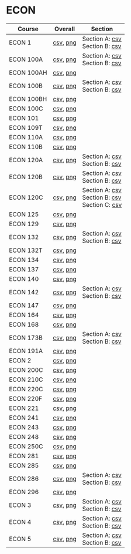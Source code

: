 # ECON

| Course | Overall | Section |
| ------ | ------- | ------- |
| ECON 1 | [csv](https://github.com/UCSD-Historical-Enrollment-Data/2025Spring/blob/main/overall/ECON%201.csv), [png](https://raw.githubusercontent.com/UCSD-Historical-Enrollment-Data/2025Spring/main/plot_overall/ECON%201.png) | Section A: [csv](https://github.com/UCSD-Historical-Enrollment-Data/2025Spring/blob/main/section/ECON%201_A.csv)<br>Section B: [csv](https://github.com/UCSD-Historical-Enrollment-Data/2025Spring/blob/main/section/ECON%201_B.csv) |
| ECON 100A | [csv](https://github.com/UCSD-Historical-Enrollment-Data/2025Spring/blob/main/overall/ECON%20100A.csv), [png](https://raw.githubusercontent.com/UCSD-Historical-Enrollment-Data/2025Spring/main/plot_overall/ECON%20100A.png) | Section A: [csv](https://github.com/UCSD-Historical-Enrollment-Data/2025Spring/blob/main/section/ECON%20100A_A.csv)<br>Section B: [csv](https://github.com/UCSD-Historical-Enrollment-Data/2025Spring/blob/main/section/ECON%20100A_B.csv) |
| ECON 100AH | [csv](https://github.com/UCSD-Historical-Enrollment-Data/2025Spring/blob/main/overall/ECON%20100AH.csv), [png](https://raw.githubusercontent.com/UCSD-Historical-Enrollment-Data/2025Spring/main/plot_overall/ECON%20100AH.png) |  |
| ECON 100B | [csv](https://github.com/UCSD-Historical-Enrollment-Data/2025Spring/blob/main/overall/ECON%20100B.csv), [png](https://raw.githubusercontent.com/UCSD-Historical-Enrollment-Data/2025Spring/main/plot_overall/ECON%20100B.png) | Section A: [csv](https://github.com/UCSD-Historical-Enrollment-Data/2025Spring/blob/main/section/ECON%20100B_A.csv)<br>Section B: [csv](https://github.com/UCSD-Historical-Enrollment-Data/2025Spring/blob/main/section/ECON%20100B_B.csv) |
| ECON 100BH | [csv](https://github.com/UCSD-Historical-Enrollment-Data/2025Spring/blob/main/overall/ECON%20100BH.csv), [png](https://raw.githubusercontent.com/UCSD-Historical-Enrollment-Data/2025Spring/main/plot_overall/ECON%20100BH.png) |  |
| ECON 100C | [csv](https://github.com/UCSD-Historical-Enrollment-Data/2025Spring/blob/main/overall/ECON%20100C.csv), [png](https://raw.githubusercontent.com/UCSD-Historical-Enrollment-Data/2025Spring/main/plot_overall/ECON%20100C.png) |  |
| ECON 101 | [csv](https://github.com/UCSD-Historical-Enrollment-Data/2025Spring/blob/main/overall/ECON%20101.csv), [png](https://raw.githubusercontent.com/UCSD-Historical-Enrollment-Data/2025Spring/main/plot_overall/ECON%20101.png) |  |
| ECON 109T | [csv](https://github.com/UCSD-Historical-Enrollment-Data/2025Spring/blob/main/overall/ECON%20109T.csv), [png](https://raw.githubusercontent.com/UCSD-Historical-Enrollment-Data/2025Spring/main/plot_overall/ECON%20109T.png) |  |
| ECON 110A | [csv](https://github.com/UCSD-Historical-Enrollment-Data/2025Spring/blob/main/overall/ECON%20110A.csv), [png](https://raw.githubusercontent.com/UCSD-Historical-Enrollment-Data/2025Spring/main/plot_overall/ECON%20110A.png) |  |
| ECON 110B | [csv](https://github.com/UCSD-Historical-Enrollment-Data/2025Spring/blob/main/overall/ECON%20110B.csv), [png](https://raw.githubusercontent.com/UCSD-Historical-Enrollment-Data/2025Spring/main/plot_overall/ECON%20110B.png) |  |
| ECON 120A | [csv](https://github.com/UCSD-Historical-Enrollment-Data/2025Spring/blob/main/overall/ECON%20120A.csv), [png](https://raw.githubusercontent.com/UCSD-Historical-Enrollment-Data/2025Spring/main/plot_overall/ECON%20120A.png) | Section A: [csv](https://github.com/UCSD-Historical-Enrollment-Data/2025Spring/blob/main/section/ECON%20120A_A.csv)<br>Section B: [csv](https://github.com/UCSD-Historical-Enrollment-Data/2025Spring/blob/main/section/ECON%20120A_B.csv) |
| ECON 120B | [csv](https://github.com/UCSD-Historical-Enrollment-Data/2025Spring/blob/main/overall/ECON%20120B.csv), [png](https://raw.githubusercontent.com/UCSD-Historical-Enrollment-Data/2025Spring/main/plot_overall/ECON%20120B.png) | Section A: [csv](https://github.com/UCSD-Historical-Enrollment-Data/2025Spring/blob/main/section/ECON%20120B_A.csv)<br>Section B: [csv](https://github.com/UCSD-Historical-Enrollment-Data/2025Spring/blob/main/section/ECON%20120B_B.csv) |
| ECON 120C | [csv](https://github.com/UCSD-Historical-Enrollment-Data/2025Spring/blob/main/overall/ECON%20120C.csv), [png](https://raw.githubusercontent.com/UCSD-Historical-Enrollment-Data/2025Spring/main/plot_overall/ECON%20120C.png) | Section A: [csv](https://github.com/UCSD-Historical-Enrollment-Data/2025Spring/blob/main/section/ECON%20120C_A.csv)<br>Section B: [csv](https://github.com/UCSD-Historical-Enrollment-Data/2025Spring/blob/main/section/ECON%20120C_B.csv)<br>Section C: [csv](https://github.com/UCSD-Historical-Enrollment-Data/2025Spring/blob/main/section/ECON%20120C_C.csv) |
| ECON 125 | [csv](https://github.com/UCSD-Historical-Enrollment-Data/2025Spring/blob/main/overall/ECON%20125.csv), [png](https://raw.githubusercontent.com/UCSD-Historical-Enrollment-Data/2025Spring/main/plot_overall/ECON%20125.png) |  |
| ECON 129 | [csv](https://github.com/UCSD-Historical-Enrollment-Data/2025Spring/blob/main/overall/ECON%20129.csv), [png](https://raw.githubusercontent.com/UCSD-Historical-Enrollment-Data/2025Spring/main/plot_overall/ECON%20129.png) |  |
| ECON 132 | [csv](https://github.com/UCSD-Historical-Enrollment-Data/2025Spring/blob/main/overall/ECON%20132.csv), [png](https://raw.githubusercontent.com/UCSD-Historical-Enrollment-Data/2025Spring/main/plot_overall/ECON%20132.png) | Section A: [csv](https://github.com/UCSD-Historical-Enrollment-Data/2025Spring/blob/main/section/ECON%20132_A.csv)<br>Section B: [csv](https://github.com/UCSD-Historical-Enrollment-Data/2025Spring/blob/main/section/ECON%20132_B.csv) |
| ECON 132T | [csv](https://github.com/UCSD-Historical-Enrollment-Data/2025Spring/blob/main/overall/ECON%20132T.csv), [png](https://raw.githubusercontent.com/UCSD-Historical-Enrollment-Data/2025Spring/main/plot_overall/ECON%20132T.png) |  |
| ECON 134 | [csv](https://github.com/UCSD-Historical-Enrollment-Data/2025Spring/blob/main/overall/ECON%20134.csv), [png](https://raw.githubusercontent.com/UCSD-Historical-Enrollment-Data/2025Spring/main/plot_overall/ECON%20134.png) |  |
| ECON 137 | [csv](https://github.com/UCSD-Historical-Enrollment-Data/2025Spring/blob/main/overall/ECON%20137.csv), [png](https://raw.githubusercontent.com/UCSD-Historical-Enrollment-Data/2025Spring/main/plot_overall/ECON%20137.png) |  |
| ECON 140 | [csv](https://github.com/UCSD-Historical-Enrollment-Data/2025Spring/blob/main/overall/ECON%20140.csv), [png](https://raw.githubusercontent.com/UCSD-Historical-Enrollment-Data/2025Spring/main/plot_overall/ECON%20140.png) |  |
| ECON 142 | [csv](https://github.com/UCSD-Historical-Enrollment-Data/2025Spring/blob/main/overall/ECON%20142.csv), [png](https://raw.githubusercontent.com/UCSD-Historical-Enrollment-Data/2025Spring/main/plot_overall/ECON%20142.png) | Section A: [csv](https://github.com/UCSD-Historical-Enrollment-Data/2025Spring/blob/main/section/ECON%20142_A.csv)<br>Section B: [csv](https://github.com/UCSD-Historical-Enrollment-Data/2025Spring/blob/main/section/ECON%20142_B.csv) |
| ECON 147 | [csv](https://github.com/UCSD-Historical-Enrollment-Data/2025Spring/blob/main/overall/ECON%20147.csv), [png](https://raw.githubusercontent.com/UCSD-Historical-Enrollment-Data/2025Spring/main/plot_overall/ECON%20147.png) |  |
| ECON 164 | [csv](https://github.com/UCSD-Historical-Enrollment-Data/2025Spring/blob/main/overall/ECON%20164.csv), [png](https://raw.githubusercontent.com/UCSD-Historical-Enrollment-Data/2025Spring/main/plot_overall/ECON%20164.png) |  |
| ECON 168 | [csv](https://github.com/UCSD-Historical-Enrollment-Data/2025Spring/blob/main/overall/ECON%20168.csv), [png](https://raw.githubusercontent.com/UCSD-Historical-Enrollment-Data/2025Spring/main/plot_overall/ECON%20168.png) |  |
| ECON 173B | [csv](https://github.com/UCSD-Historical-Enrollment-Data/2025Spring/blob/main/overall/ECON%20173B.csv), [png](https://raw.githubusercontent.com/UCSD-Historical-Enrollment-Data/2025Spring/main/plot_overall/ECON%20173B.png) | Section A: [csv](https://github.com/UCSD-Historical-Enrollment-Data/2025Spring/blob/main/section/ECON%20173B_A.csv)<br>Section B: [csv](https://github.com/UCSD-Historical-Enrollment-Data/2025Spring/blob/main/section/ECON%20173B_B.csv) |
| ECON 191A | [csv](https://github.com/UCSD-Historical-Enrollment-Data/2025Spring/blob/main/overall/ECON%20191A.csv), [png](https://raw.githubusercontent.com/UCSD-Historical-Enrollment-Data/2025Spring/main/plot_overall/ECON%20191A.png) |  |
| ECON 2 | [csv](https://github.com/UCSD-Historical-Enrollment-Data/2025Spring/blob/main/overall/ECON%202.csv), [png](https://raw.githubusercontent.com/UCSD-Historical-Enrollment-Data/2025Spring/main/plot_overall/ECON%202.png) |  |
| ECON 200C | [csv](https://github.com/UCSD-Historical-Enrollment-Data/2025Spring/blob/main/overall/ECON%20200C.csv), [png](https://raw.githubusercontent.com/UCSD-Historical-Enrollment-Data/2025Spring/main/plot_overall/ECON%20200C.png) |  |
| ECON 210C | [csv](https://github.com/UCSD-Historical-Enrollment-Data/2025Spring/blob/main/overall/ECON%20210C.csv), [png](https://raw.githubusercontent.com/UCSD-Historical-Enrollment-Data/2025Spring/main/plot_overall/ECON%20210C.png) |  |
| ECON 220C | [csv](https://github.com/UCSD-Historical-Enrollment-Data/2025Spring/blob/main/overall/ECON%20220C.csv), [png](https://raw.githubusercontent.com/UCSD-Historical-Enrollment-Data/2025Spring/main/plot_overall/ECON%20220C.png) |  |
| ECON 220F | [csv](https://github.com/UCSD-Historical-Enrollment-Data/2025Spring/blob/main/overall/ECON%20220F.csv), [png](https://raw.githubusercontent.com/UCSD-Historical-Enrollment-Data/2025Spring/main/plot_overall/ECON%20220F.png) |  |
| ECON 221 | [csv](https://github.com/UCSD-Historical-Enrollment-Data/2025Spring/blob/main/overall/ECON%20221.csv), [png](https://raw.githubusercontent.com/UCSD-Historical-Enrollment-Data/2025Spring/main/plot_overall/ECON%20221.png) |  |
| ECON 241 | [csv](https://github.com/UCSD-Historical-Enrollment-Data/2025Spring/blob/main/overall/ECON%20241.csv), [png](https://raw.githubusercontent.com/UCSD-Historical-Enrollment-Data/2025Spring/main/plot_overall/ECON%20241.png) |  |
| ECON 243 | [csv](https://github.com/UCSD-Historical-Enrollment-Data/2025Spring/blob/main/overall/ECON%20243.csv), [png](https://raw.githubusercontent.com/UCSD-Historical-Enrollment-Data/2025Spring/main/plot_overall/ECON%20243.png) |  |
| ECON 248 | [csv](https://github.com/UCSD-Historical-Enrollment-Data/2025Spring/blob/main/overall/ECON%20248.csv), [png](https://raw.githubusercontent.com/UCSD-Historical-Enrollment-Data/2025Spring/main/plot_overall/ECON%20248.png) |  |
| ECON 250C | [csv](https://github.com/UCSD-Historical-Enrollment-Data/2025Spring/blob/main/overall/ECON%20250C.csv), [png](https://raw.githubusercontent.com/UCSD-Historical-Enrollment-Data/2025Spring/main/plot_overall/ECON%20250C.png) |  |
| ECON 281 | [csv](https://github.com/UCSD-Historical-Enrollment-Data/2025Spring/blob/main/overall/ECON%20281.csv), [png](https://raw.githubusercontent.com/UCSD-Historical-Enrollment-Data/2025Spring/main/plot_overall/ECON%20281.png) |  |
| ECON 285 | [csv](https://github.com/UCSD-Historical-Enrollment-Data/2025Spring/blob/main/overall/ECON%20285.csv), [png](https://raw.githubusercontent.com/UCSD-Historical-Enrollment-Data/2025Spring/main/plot_overall/ECON%20285.png) |  |
| ECON 286 | [csv](https://github.com/UCSD-Historical-Enrollment-Data/2025Spring/blob/main/overall/ECON%20286.csv), [png](https://raw.githubusercontent.com/UCSD-Historical-Enrollment-Data/2025Spring/main/plot_overall/ECON%20286.png) | Section A: [csv](https://github.com/UCSD-Historical-Enrollment-Data/2025Spring/blob/main/section/ECON%20286_A.csv)<br>Section B: [csv](https://github.com/UCSD-Historical-Enrollment-Data/2025Spring/blob/main/section/ECON%20286_B.csv) |
| ECON 296 | [csv](https://github.com/UCSD-Historical-Enrollment-Data/2025Spring/blob/main/overall/ECON%20296.csv), [png](https://raw.githubusercontent.com/UCSD-Historical-Enrollment-Data/2025Spring/main/plot_overall/ECON%20296.png) |  |
| ECON 3 | [csv](https://github.com/UCSD-Historical-Enrollment-Data/2025Spring/blob/main/overall/ECON%203.csv), [png](https://raw.githubusercontent.com/UCSD-Historical-Enrollment-Data/2025Spring/main/plot_overall/ECON%203.png) | Section A: [csv](https://github.com/UCSD-Historical-Enrollment-Data/2025Spring/blob/main/section/ECON%203_A.csv)<br>Section B: [csv](https://github.com/UCSD-Historical-Enrollment-Data/2025Spring/blob/main/section/ECON%203_B.csv) |
| ECON 4 | [csv](https://github.com/UCSD-Historical-Enrollment-Data/2025Spring/blob/main/overall/ECON%204.csv), [png](https://raw.githubusercontent.com/UCSD-Historical-Enrollment-Data/2025Spring/main/plot_overall/ECON%204.png) | Section A: [csv](https://github.com/UCSD-Historical-Enrollment-Data/2025Spring/blob/main/section/ECON%204_A.csv)<br>Section B: [csv](https://github.com/UCSD-Historical-Enrollment-Data/2025Spring/blob/main/section/ECON%204_B.csv) |
| ECON 5 | [csv](https://github.com/UCSD-Historical-Enrollment-Data/2025Spring/blob/main/overall/ECON%205.csv), [png](https://raw.githubusercontent.com/UCSD-Historical-Enrollment-Data/2025Spring/main/plot_overall/ECON%205.png) | Section A: [csv](https://github.com/UCSD-Historical-Enrollment-Data/2025Spring/blob/main/section/ECON%205_A.csv)<br>Section B: [csv](https://github.com/UCSD-Historical-Enrollment-Data/2025Spring/blob/main/section/ECON%205_B.csv) |
